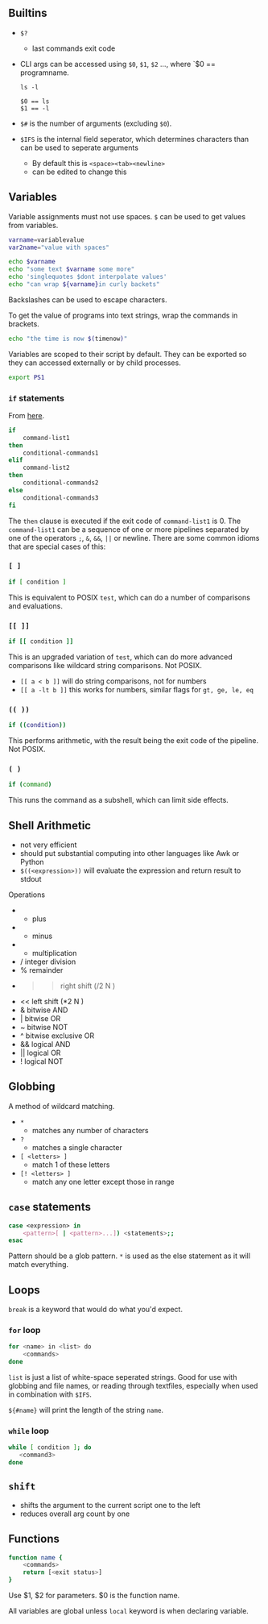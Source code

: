 ## Builtins

- `$?`
	- last commands exit code
 - CLI args can be accessed using `$0`, `$1`, `$2` ..., where `$0 == programname.

	```
	ls -l
	
	$0 == ls
	$1 == -l
	```

- `$#` is the number of arguments (excluding `$0`).
- `$IFS` is the internal field seperator, which determines characters than can be used to seperate arguments
	- By default this is `<space><tab><newline>`
	- can be edited to change this

## Variables

Variable assignments must not use spaces.  `$` can be used to get values from variables.

```sh
varname=variablevalue
var2name="value with spaces"

echo $varname
echo "some text $varname some more"
echo 'singlequotes $dont interpolate values'
echo "can wrap ${varname}in curly backets"
```

Backslashes can be used to escape characters.

To get the value of programs into text strings, wrap the commands in brackets.

```sh
echo "the time is now $(timenow)"
```

Variables are scoped to their script by default.  They can be exported so they can accessed externally or by child processes.

```sh
export PS1
```

### `if` statements

From [here](https://unix.stackexchange.com/questions/306111/what-is-the-difference-between-the-bash-operators-vs-vs-vs).

```sh
if
	command-list1
then
	conditional-commands1
elif
	command-list2
then
	conditional-commands2 
else
	conditional-commands3
fi
```

The `then` clause is executed if the exit code of `command-list1` is 0. The `command-list1` can be a sequence of one or more pipelines separated by one of the operators `;`, `&`, `&&`, `||` or newline.  There are some common idioms that are special cases of this:

### `[ ]`
 
```sh
if [ condition ]
```

This is equivalent to POSIX `test`, which can do a number of comparisons and evaluations.

### `[[ ]]`

```sh
if [[ condition ]]
```

This is an upgraded variation of `test`, which can do more advanced comparisons like wildcard string comparisons. Not POSIX.

- `[[ a < b ]]` will do string comparisons, not for numbers
- `[[ a -lt b ]]` this works for numbers, similar flags for `gt, ge, le, eq`

### `(( ))`

```sh
if ((condition))
```

This performs arithmetic, with the result being the exit code of the pipeline. Not POSIX.

### `( )`

```sh
if (command)
```

This runs the command as a subshell, which can limit side effects.

## Shell Arithmetic

- not very efficient
- should put substantial computing into other languages like Awk or Python
- `$((<expression>))` will evaluate the expression and return result to stdout

Operations
- + plus  
- - minus  
- * multiplication  
- / integer division  
- % remainder  
- >> right shift (/2 N )  
- << left shift (*2 N )  
- & bitwise AND  
- | bitwise OR  
- ~ bitwise NOT  
- ^ bitwise exclusive OR  
- && logical AND  
- || logical OR  
- ! logical NOT

## Globbing

A method of wildcard matching.
- `*`
	- matches any number of characters
- `?`
	- matches a single character
- `[ <letters> ]`
	- match 1 of these letters
- `[! <letters> ]`
	- match any one letter except those in range

## `case` statements

```sh
case <expression> in
	<pattern>[ | <pattern>...]) <statements>;;
esac
```

Pattern should be a glob pattern. `*` is used as the else statement as it will match everything.

## Loops

`break` is a keyword that would do what you'd expect.

### `for` loop

```sh
for <name> in <list> do
	<commands>
done
```

`list` is just a list of white-space seperated strings.  Good for use with globbing and file names, or reading through textfiles, especially when used in combination with `$IFS`.

`${#name}` will print the length of the string `name`.

### `while` loop

```sh
while [ condition ]; do
   <command3>
done
```

## `shift`

- shifts the argument to the current script one to the left
- reduces overall arg count by one

## Functions

```sh
function name {
	<commands>
	return [<exit status>]
}
```

Use $1, $2 for parameters.  $0 is the function name.

All variables are global unless `local` keyword is when declaring variable.